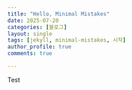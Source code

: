 ```yaml
---
title: "Hello, Minimal Mistakes"
date: 2025-07-20
categories: [블로그]
layout: single
tags: [jekyll, minimal-mistakes, 시작]
author_profile: true
comments: true

---
```

Test

